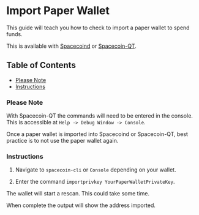 # Import Paper Wallet

This guide will teach you how to check to import a paper wallet to spend funds.

This is available with [Spacecoind](https://github.com/spaceworksco/spacecoin) or [Spacecoin-QT](https://spaceworks.co/spacecoin/wallets#spacecoin-qt).

## Table of Contents

- [Please Note](#Please-Note)
- [Instructions](#Instructions)

### Please Note

With Spacecoin-QT the commands will need to be entered in the console. This is accessible at `Help -> Debug Window -> Console`.

Once a paper wallet is imported into Spacecoind or Spacecoin-QT, best practice is to not use the paper wallet again.

### Instructions

1. Navigate to `spacecoin-cli` or `Console` depending on your wallet.

2. Enter the command `importprivkey YourPaperWalletPrivateKey`.

The wallet will start a rescan. This could take some time.

When complete the output will show the address imported.
